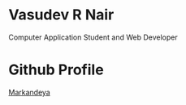 # Vasudev R Nair

Computer Application Student and Web Developer

# Github Profile
[Markandeya](https://github.com/Markandeya)
